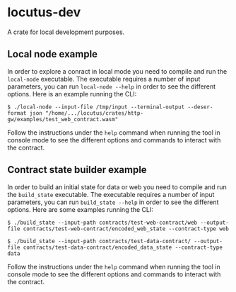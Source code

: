 # locutus-dev
A crate for local development purposes.

## Local node example

In order to explore a conract in local mode you need to compile and run the `local-node` executable. The executable requires a number of input parameters, you can run `local-node --help` in order to see the different options. Here is an example running the CLI:
```
$ ./local-node --input-file /tmp/input --terminal-output --deser-format json "/home/.../locutus/crates/http-gw/examples/test_web_contract.wasm"
```
Follow the instructions under the `help` command when running the tool in console mode to see the different options and commands to interact with the contract.

## Contract state builder example

In order to build an initial state for data or web you need to compile and run the `build_state` executable. The executable requires a number of input parameters, you can run `build_state --help` in order to see the different options. Here are some examples running the CLI:
```
$ ./build_state --input-path contracts/test-web-contract/web --output-file contracts/test-web-contract/encoded_web_state --contract-type web

$ ./build_state --input-path contracts/test-data-contract/ --output-file contracts/test-data-contract/encoded_data_state --contract-type data
```

Follow the instructions under the `help` command when running the tool in console mode to see the different options and commands to interact with the contract.
